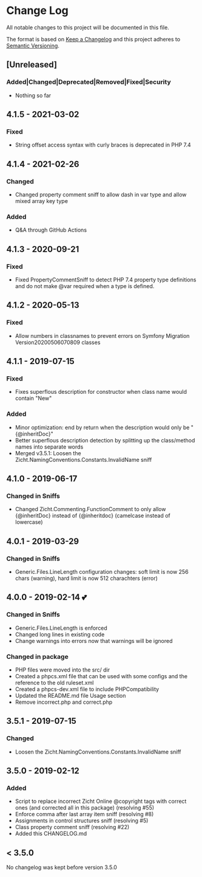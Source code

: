 # Change Log
All notable changes to this project will be documented in this file.

The format is based on [Keep a Changelog](http://keepachangelog.com/)
and this project adheres to [Semantic Versioning](http://semver.org/).

## [Unreleased]
### Added|Changed|Deprecated|Removed|Fixed|Security
- Nothing so far

## 4.1.5 - 2021-03-02
### Fixed
- String offset access syntax with curly braces is deprecated in PHP 7.4

## 4.1.4 - 2021-02-26
### Changed
- Changed property comment sniff to allow dash in var type and allow mixed array key type
### Added
- Q&A through GitHub Actions

## 4.1.3 - 2020-09-21
### Fixed
- Fixed PropertyCommentSniff to detect PHP 7.4 property type definitions and do not make @var required
  when a type is defined.

## 4.1.2 - 2020-05-13
### Fixed
- Allow numbers in classnames to prevent errors on Symfony Migration Version20200506070809 classes

## 4.1.1 - 2019-07-15
### Fixed
- Fixes superflous description for constructor when class name would contain "New"
### Added
- Minor optimization: end by return when the description would only be "{@inheritDoc}"
- Better superflous description detection by splitting up the class/method names into separate words
- Merged v3.5.1: Loosen the Zicht.NamingConventions.Constants.InvalidName sniff

## 4.1.0 - 2019-06-17
### Changed in Sniffs
- Changed Zicht.Commenting.FunctionComment to only allow {@inheritDoc} instead
  of {@inheritdoc} (camelcase instead of lowercase)

## 4.0.1 - 2019-03-29
### Changed in Sniffs
- Generic.Files.LineLength configuration changes: soft limit is now 256 chars
  (warning), hard limit is now 512 charachters (error)

## 4.0.0 - 2019-02-14 💕
### Changed in Sniffs
- Generic.Files.LineLength is enforced
- Changed long lines in existing code
- Change warnings into errors now that warnings will be ignored
### Changed in package
- PHP files were moved into the src/ dir
- Created a phpcs.xml file that can be used with some configs and the
  reference to the old ruleset.xml
- Created a phpcs-dev.xml file to include PHPCompatibility
- Updated the README.md file Usage section
- Remove incorrect.php and correct.php

## 3.5.1 - 2019-07-15
### Changed
- Loosen the Zicht.NamingConventions.Constants.InvalidName sniff

## 3.5.0 - 2019-02-12
### Added
- Script to replace incorrect Zicht Online @copyright tags with correct ones
  (and corrected all in this package) (resolving #55)
- Enforce comma after last array item sniff (resolving #8)
- Assignments in control structures sniff (resolving #5)
- Class property comment sniff (resolving #22)
- Added this CHANGELOG.md

## < 3.5.0
No changelog was kept before version 3.5.0

